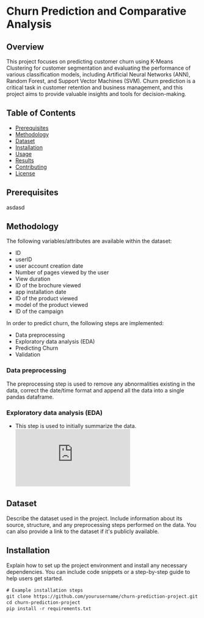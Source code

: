 # Churn Prediction and Comparative Analysis

## Overview

This project focuses on predicting customer churn using K-Means Clustering for customer segmentation and evaluating the performance of various classification models, including Artificial Neural Networks (ANN), Random Forest, and Support Vector Machines (SVM). Churn prediction is a critical task in customer retention and business management, and this project aims to provide valuable insights and tools for decision-making.

## Table of Contents
- [Prerequisites](#prerequisites)
- [Methodology](#methodology)
- [Dataset](#dataset)
- [Installation](#installation)
- [Usage](#usage)
- [Results](#results)
- [Contributing](#contributing)
- [License](#license)

## Prerequisites
asdasd
## Methodology
The following variables/attributes are available within the dataset:
- ID
- userID
- user account creation date
- Number of pages viewed by the user
- View duration
- ID of the brochure viewed
- app installation date
- ID of the product viewed
- model of the product viewed
- ID of the campaign

In order to predict churn, the following steps are implemented:
- Data preprocessing
- Exploratory data analysis (EDA)
- Predicting Churn
- Validation

### Data preprocessing
The preprocessing step is used to remove any abnormalities existing in the data, correct the date/time format and append all the data into a single pandas dataframe.

### Exploratory data analysis (EDA)
- This step is used to initially summarize the data.
![ScreenShot](https://github.com/HananKhan7/Projects/blob/main/Churn_prediction_and_comparative_analysis/plots/Histograms_relevant_variables.pdf)


## Dataset

Describe the dataset used in the project. Include information about its source, structure, and any preprocessing steps performed on the data. You can also provide a link to the dataset if it's publicly available.

## Installation

Explain how to set up the project environment and install any necessary dependencies. You can include code snippets or a step-by-step guide to help users get started.

```shell
# Example installation steps
git clone https://github.com/yourusername/churn-prediction-project.git
cd churn-prediction-project
pip install -r requirements.txt